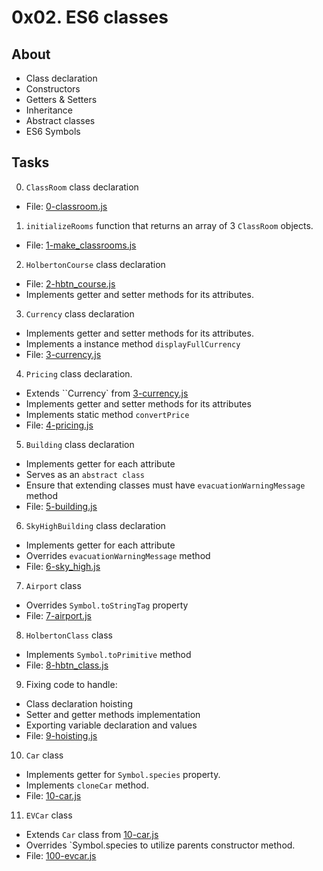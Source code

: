 # 0x02. ES6 classes

## About
- Class declaration
- Constructors
- Getters & Setters
- Inheritance
- Abstract classes
- ES6 Symbols

## Tasks
0. `ClassRoom` class declaration
- File: [0-classroom.js](0-classroom.js)

1. `initializeRooms` function that returns an array of 3 `ClassRoom` objects.
- File: [1-make_classrooms.js](1-make_classrooms.js)

2. `HolbertonCourse` class declaration
- File: [2-hbtn_course.js](2-hbtn_course.js)
- Implements getter and setter methods for its attributes.

3. `Currency` class declaration
- Implements getter and setter methods for its attributes.
- Implements a instance method `displayFullCurrency`
- File: [3-currency.js](3-currency.js)

4. `Pricing` class declaration.
- Extends ``Currency` from [3-currency.js](3-currency.js)
- Implements getter and setter methods for its attributes
- Implements static method `convertPrice`
- File: [4-pricing.js](4-pricing.js)

5. `Building` class declaration
- Implements getter for each attribute
- Serves as an `abstract class`
- Ensure that extending classes must have `evacuationWarningMessage` method
- File: [5-building.js](5-building.js)

6. `SkyHighBuilding` class declaration
- Implements getter for each attribute
- Overrides `evacuationWarningMessage` method
- File: [6-sky_high.js](6-sky_high.js)

7. `Airport` class
- Overrides `Symbol.toStringTag` property
- File: [7-airport.js](7-airport.js)

8. `HolbertonClass` class
- Implements `Symbol.toPrimitive` method
- File: [8-hbtn_class.js](8-hbtn_class.js)

9. Fixing code to handle:
- Class declaration hoisting
- Setter and getter methods implementation
- Exporting variable declaration and values
- File: [9-hoisting.js](9-hoisting.js)

10. `Car` class
- Implements getter for `Symbol.species` property.
- Implements `cloneCar` method.
- File: [10-car.js](10-car.js)

11. `EVCar` class
- Extends `Car` class from [10-car.js](10-car.js)
- Overrides `Symbol.species to utilize parents constructor method.
- File: [100-evcar.js](100-evcar.js)
